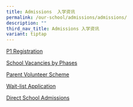 ```yaml
---
title: Admissions  入学资讯
permalink: /our-school/admissions/admissions/
description: ""
third_nav_title: Admissions 入学资讯
variant: tiptap
---
```

<p><a href="https://www.moe.gov.sg/primary/p1-registration" rel="noopener noreferrer nofollow" target="_blank">P1 Registration</a>
</p>
<p><a href="https://www.moe.gov.sg/primary/p1-registration/vacancies-and-balloting" rel="noopener noreferrer nofollow" target="_blank">School Vacancies by Phases</a>
</p>
<p><a href="/our-school/school-information/parent-volunteer-scheme/" rel="noopener noreferrer nofollow" target="_blank">Parent Volunteer Scheme</a>
</p>
<p><a href="/our-school/school-information/wait-list-application/" rel="noopener noreferrer nofollow" target="_blank">Wait-list Application</a>
</p>
<p><a href="https://www.moe.gov.sg/secondary/dsa" rel="noopener noreferrer nofollow" target="_blank">Direct School Admissions</a>
</p>